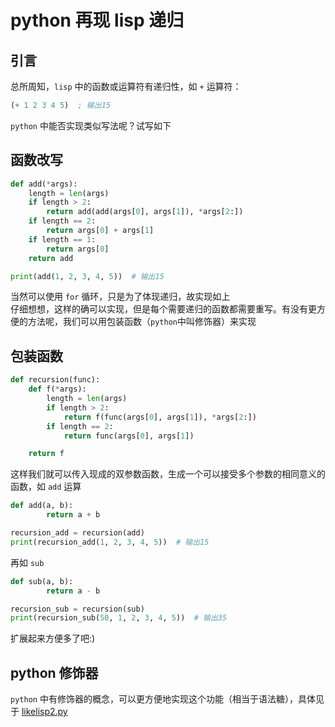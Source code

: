 # python 再现 lisp 递归  

## 引言
总所周知，`lisp` 中的函数或运算符有递归性，如 `+` 运算符：  
```lisp
(+ 1 2 3 4 5)  ; 输出15
```

`python` 中能否实现类似写法呢？试写如下

## 函数改写
```python
def add(*args):
    length = len(args)
    if length > 2:
        return add(add(args[0], args[1]), *args[2:])
    if length == 2:
        return args[0] + args[1]
    if length == 1:
        return args[0]
    return add

print(add(1, 2, 3, 4, 5))  # 输出15
```
当然可以使用 `for` 循环，只是为了体现递归，故实现如上  
仔细想想，这样的确可以实现，但是每个需要递归的函数都需要重写。有没有更方便的方法呢，我们可以用包装函数（`python`中叫修饰器）来实现

## 包装函数
```python
def recursion(func):
    def f(*args):
        length = len(args)
        if length > 2:
            return f(func(args[0], args[1]), *args[2:])
        if length == 2:
            return func(args[0], args[1])

    return f
```
这样我们就可以传入现成的双参数函数，生成一个可以接受多个参数的相同意义的函数，如 `add` 运算
```python
def add(a, b):
        return a + b

recursion_add = recursion(add)
print(recursion_add(1, 2, 3, 4, 5))  # 输出15
```
再如 `sub`
```python
def sub(a, b):
        return a - b

recursion_sub = recursion(sub)
print(recursion_sub(50, 1, 2, 3, 4, 5))  # 输出35
```
扩展起来方便多了吧:)

## python 修饰器
`python` 中有修饰器的概念，可以更方便地实现这个功能（相当于语法糖），具体见于 [likelisp2.py](./likeLisp2.py)